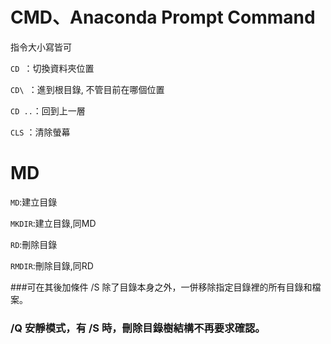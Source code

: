CMD、Anaconda Prompt Command
============================
指令大小寫皆可

`CD `：切換資料夾位置

`CD\ `：進到根目錄, 不管目前在哪個位置

`CD ..`：回到上一層

`CLS` ：清除螢幕

MD
===
`MD`:建立目錄

`MKDIR`:建立目錄,同MD

`RD`:刪除目錄

`RMDIR`:刪除目錄,同RD 

###可在其後加條件   /S      除了目錄本身之外，一併移除指定目錄裡的所有目錄和檔案。
###                /Q      安靜模式，有 /S 時，刪除目錄樹結構不再要求確認。
